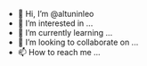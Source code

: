 - 👋 Hi, I’m @altuninleo
- 👀 I’m interested in ...
- 🌱 I’m currently learning ...
- 💞️ I’m looking to collaborate on ...
- 📫 How to reach me ...

<!---
altuninleo/altuninleo is a ✨ special ✨ repository because its `README.md` (this file) appears on your GitHub profile.
You can click the Preview link to take a look at your changes.
--->
